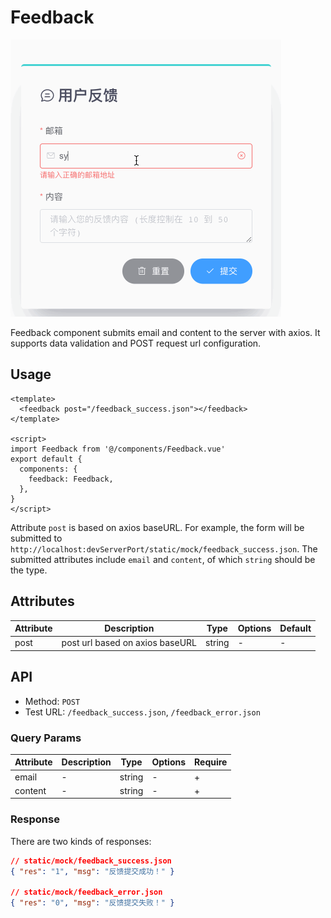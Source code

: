 # Feedback

![Feedback-demo](images/Feedback-demo.gif)

Feedback component submits email and content to the server with axios. It supports data validation and POST request url configuration. 

## Usage

```vue
<template>
  <feedback post="/feedback_success.json"></feedback>
</template>

<script>
import Feedback from '@/components/Feedback.vue'
export default {
  components: {
    feedback: Feedback,
  },
}
</script>
```

Attribute `post` is based on axios baseURL. For example, the form will be submitted to `http://localhost:devServerPort/static/mock/feedback_success.json`. The submitted attributes include `email` and `content`, of which `string` should be the type. 

## Attributes

| Attribute | Description                     | Type   | Options | Default |
| --------- | ------------------------------- | ------ | ------- | ------- |
| post      | post url based on axios baseURL | string | -       | -       |

## API

* Method: `POST`
* Test URL: `/feedback_success.json`, `/feedback_error.json`

### Query Params

| Attribute | Description | Type   | Options | Require |
| --------- | ----------- | ------ | ------- | ------- |
| email     | -           | string | -       | +       |
| content   | -           | string | -       | +       |

### Response

There are two kinds of responses: 

```json
// static/mock/feedback_success.json
{ "res": "1", "msg": "反馈提交成功！" }

// static/mock/feedback_error.json
{ "res": "0", "msg": "反馈提交失败！" }
```
